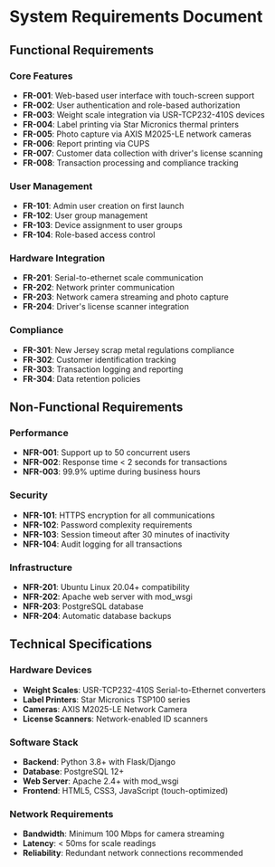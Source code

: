 # System Requirements Document

## Functional Requirements

### Core Features
- **FR-001**: Web-based user interface with touch-screen support
- **FR-002**: User authentication and role-based authorization
- **FR-003**: Weight scale integration via USR-TCP232-410S devices
- **FR-004**: Label printing via Star Micronics thermal printers
- **FR-005**: Photo capture via AXIS M2025-LE network cameras
- **FR-006**: Report printing via CUPS
- **FR-007**: Customer data collection with driver's license scanning
- **FR-008**: Transaction processing and compliance tracking

### User Management
- **FR-101**: Admin user creation on first launch
- **FR-102**: User group management
- **FR-103**: Device assignment to user groups
- **FR-104**: Role-based access control

### Hardware Integration
- **FR-201**: Serial-to-ethernet scale communication
- **FR-202**: Network printer communication
- **FR-203**: Network camera streaming and photo capture
- **FR-204**: Driver's license scanner integration

### Compliance
- **FR-301**: New Jersey scrap metal regulations compliance
- **FR-302**: Customer identification tracking
- **FR-303**: Transaction logging and reporting
- **FR-304**: Data retention policies

## Non-Functional Requirements

### Performance
- **NFR-001**: Support up to 50 concurrent users
- **NFR-002**: Response time < 2 seconds for transactions
- **NFR-003**: 99.9% uptime during business hours

### Security
- **NFR-101**: HTTPS encryption for all communications
- **NFR-102**: Password complexity requirements
- **NFR-103**: Session timeout after 30 minutes of inactivity
- **NFR-104**: Audit logging for all transactions

### Infrastructure
- **NFR-201**: Ubuntu Linux 20.04+ compatibility
- **NFR-202**: Apache web server with mod_wsgi
- **NFR-203**: PostgreSQL database
- **NFR-204**: Automatic database backups

## Technical Specifications

### Hardware Devices
- **Weight Scales**: USR-TCP232-410S Serial-to-Ethernet converters
- **Label Printers**: Star Micronics TSP100 series
- **Cameras**: AXIS M2025-LE Network Camera
- **License Scanners**: Network-enabled ID scanners

### Software Stack
- **Backend**: Python 3.8+ with Flask/Django
- **Database**: PostgreSQL 12+
- **Web Server**: Apache 2.4+ with mod_wsgi
- **Frontend**: HTML5, CSS3, JavaScript (touch-optimized)

### Network Requirements
- **Bandwidth**: Minimum 100 Mbps for camera streaming
- **Latency**: < 50ms for scale readings
- **Reliability**: Redundant network connections recommended